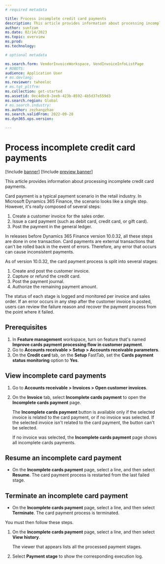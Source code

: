 ```yaml
---
# required metadata

title: Process incomplete credit card payments
description: This article provides information about processing incomplete credit card payments.
author: sunfzam
ms.date: 02/14/2023
ms.topic: overview
ms.prod: 
ms.technology: 

# optional metadata

ms.search.form: VendorInvoiceWorkspace, VendInvoiceInfoListPage
# ROBOTS: 
audience: Application User
# ms.devlang: 
ms.reviewer: twheeloc
# ms.tgt_pltfrm: 
ms.collection: get-started
ms.assetid: 0ec4dbc0-2eeb-423b-8592-4b5d37e559d3
ms.search.region: Global
# ms.search.industry: 
ms.author: zezhangzhao
ms.search.validFrom: 2022-09-28
ms.dyn365.ops.version: 

---
```


# Process incomplete credit card payments

[!include [banner](../includes/banner.md)]
[!include [preview banner](../includes/preview-banner.md)]

This article provides information about processing incomplete credit card payments.

Card payment is a typical payment scenario in the retail industry. In Microsoft Dynamics 365 Finance, the scenario looks like a single step. However, it's really composed of several steps:

1. Create a customer invoice for the sales order.
2. Issue a card payment (such as debit card, credit card, or gift card).
3. Post the payment in the general ledger.

In releases before Dynamics 365 Finance version 10.0.32, all these steps are done in one transaction. Card payments are external transactions that can't be rolled back in the event of errors. Therefore, any error that occurs can cause inconsistent payments.

As of version 10.0.32, the card payment process is split into several stages:

1. Create and post the customer invoice.
2. Capture or refund the credit card.
3. Post the payment journal.
4. Authorize the remaining payment amount.

The status of each stage is logged and monitored per invoice and sales order. If an error occurs in any step after the customer invoice is posted, users can review the failure reason and recover the payment process from the point where it failed.

## Prerequisites

1. In **Feature management** workspace, turn on feature that's named **Improve cards payment processing flow in customer payment**.
2. Go to **Accounts receivable \> Setup \> Accounts receivable parameters**.
3. On the **Credit card** tab, on the **Setup** FastTab, set the **Cards payment status monitoring** option to **Yes**.

## View incomplete card payments

1. Go to **Accounts receivable \> Invoices \> Open customer invoices**.
2. On the **Invoice** tab, select **Incomplete cards payment** to open the **Incomplete cards payment** page.

    The **Incomplete cards payment** button is available only if the selected invoice is related to the card payment, or if no invoice was selected. If the selected invoice isn't related to the card payment, the button can't be selected.

    If no invoice was selected, the **Incomplete cards payment** page shows all incomplete cards payments.

## Resume an incomplete card payment

- On the **Incomplete cards payment** page, select a line, and then select **Resume**. The card payment process is restarted from the last failed stage.

## Terminate an incomplete card payment

- On the **Incomplete cards payment** page, select a line, and then select **Terminate**. The card payment process is terminated.

You must then follow these steps.

1. On the **Incomplete cards payment** page, select a line, and then select **View history**.

    The viewer that appears lists all the processed payment stages.

2. Select **Payment stage** to show the corresponding execution log.
